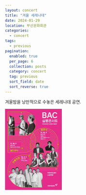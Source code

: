 ```yaml
---
layout: concert
title: "겨울 세레나데"
date: 2024-01-29
location: 부산문화회관
categories:
  - concert
tags:
  - previous
pagination:
  enabled: true
  per_page: 6
  collection: posts
  category: concert
  tag: previous
  sort_field: date
  sort_reverse: true
---
```


겨울밤을 낭만적으로 수놓은 세레나데 공연.

![serenade](/assets/images/concert/2024-01-29-winter-serenade/poster.png)
